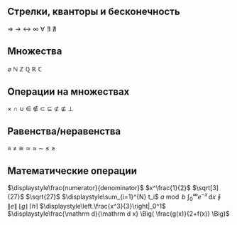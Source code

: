 ## Стрелки, кванторы и бесконечность
$\Rightarrow$
$\rightarrow$
$\leftrightarrow$
$\infty$
$\forall$
$\exists$
$\nexists$
## Множества
$\varnothing$
$\mathbb{N}$
$\mathbb{Z}$
$\mathbb{Q}$
$\mathbb{R}$
$\mathbb{C}$
## Операции на множествах
$\times$
$\cap$
$\cup$
$\in$
$\notin$
$\subset$
$\subseteq$
$\not\subset$
$\nsubseteq$
$\perp$
##  Равенства/неравенства
$\equiv$
$\neq$
$\cong$
$\simeq$
$\approx$
$\sim$
$\leqslant$
$\geqslant$
## Математические операции
$\displaystyle\frac{numerator}{denominator}$
$x^\frac{1}{2}$
$\sqrt[3]{27}$
$\sqrt{27}$
$\displaystyle\sum_{i=1}^{N} t_i$
$a \bmod b$
$\displaystyle\int_0^\infty e^{-x}\,\mathrm{d}x$
$\displaystyle\oint$
$\| e \|$
$\lfloor g \rfloor$
$\lceil h \rceil$
$\displaystyle\left.\frac{x^3}{3}\right|_0^1$
$\displaystyle\frac{\mathrm d}{\mathrm d x} \Big( \frac{g(x)}{2+f(x)} \Big)$











